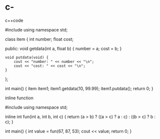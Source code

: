 # c-
c++code


#include <iostream>
using namespace std;

class item {
    int number;
    float cost;

public:
    void getdata(int a, float b) {
        number = a;
        cost = b;
    }

    void putdata(void) {
        cout << "number: " << number << "\n";
        cout << "cost: " << cost << "\n";
    }
};

int main() {
    item item1;
    item1.getdata(10, 99.99);
    item1.putdata();
    return 0;
}

inline function

#include <iostream>
using namespace std;

inline int fun(int a, int b, int c) {
    return (a > b) ? ((a > c) ? a : c) : ((b > c) ? b : c);
}

int main() {
    int value = fun(67, 87, 53);
    cout << value;
    return 0;
}
